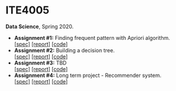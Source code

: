 # ITE4005

**Data Science**, Spring 2020.

- **Assignment #1:** Finding frequent pattern with Apriori algorithm.  
  [[spec]](assignment1/doc/spec.pdf) [[report]](assignment1/doc/report.pdf) [[code]](assignment1)
- **Assignment #2:** Building a decision tree.  
  [[spec]](assignment2/doc/spec.pdf) [[report]](assignment2/doc/report.pdf) [[code]](assignment2)
- **Assignment #3:** TBD  
  [[spec]](assignment3/doc/spec.pdf) [[report]](assignment3/doc/report.pdf) [[code]](assignment3)
- **Assignment #4:** Long term project - Recommender system.  
  [[spec]](assignment4/doc/spec.pdf) [[report]](assignment4/doc/report.pdf) [[code]](assignment4)

